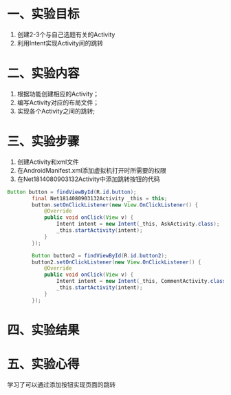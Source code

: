 # 一、实验目标
1. 创建2-3个与自己选题有关的Activity
2. 利用Intent实现Activity间的跳转
# 二、实验内容
1. 根据功能创建相应的Activity；
2. 编写Activity对应的布局文件；
3. 实现各个Activity之间的跳转;
# 三、实验步骤
1. 创建Activity和xml文件
2. 在AndroidManifest.xml添加虚拟机打开时所需要的权限
3. 在Net1814080903132Activity中添加跳转按钮的代码
```java
Button button = findViewById(R.id.button);
        final Net1814080903132Activity _this = this;
        button.setOnClickListener(new View.OnClickListener() {
            @Override
            public void onClick(View v) {
                Intent intent = new Intent(_this, AskActivity.class);
                _this.startActivity(intent);
            }
        });

        Button button2 = findViewById(R.id.button2);
        button2.setOnClickListener(new View.OnClickListener() {
            @Override
            public void onClick(View v) {
                Intent intent = new Intent(_this, CommentActivity.class);
                _this.startActivity(intent);
            }
        });
```
# 四、实验结果

# 五、实验心得
学习了可以通过添加按钮实现页面的跳转
